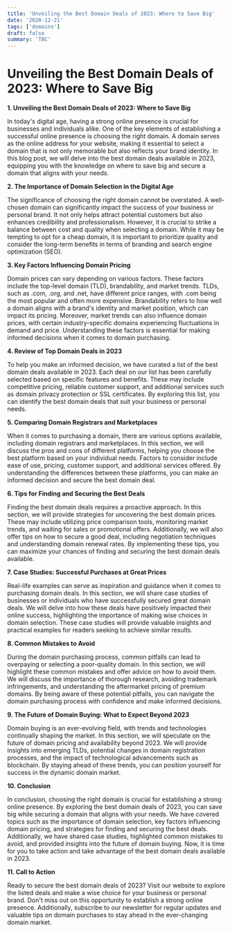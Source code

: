 ```yaml
---
title: 'Unveiling the Best Domain Deals of 2023: Where to Save Big'
date: '2020-12-21'
tags: ['domains']
draft: false
summary: 'TBC'
---
```


# Unveiling the Best Domain Deals of 2023: Where to Save Big

**1. Unveiling the Best Domain Deals of 2023: Where to Save Big**

In today's digital age, having a strong online presence is crucial for businesses and individuals alike. One of the key elements of establishing a successful online presence is choosing the right domain. A domain serves as the online address for your website, making it essential to select a domain that is not only memorable but also reflects your brand identity. In this blog post, we will delve into the best domain deals available in 2023, equipping you with the knowledge on where to save big and secure a domain that aligns with your needs.

**2. The Importance of Domain Selection in the Digital Age**

The significance of choosing the right domain cannot be overstated. A well-chosen domain can significantly impact the success of your business or personal brand. It not only helps attract potential customers but also enhances credibility and professionalism. However, it is crucial to strike a balance between cost and quality when selecting a domain. While it may be tempting to opt for a cheap domain, it is important to prioritize quality and consider the long-term benefits in terms of branding and search engine optimization (SEO).

**3. Key Factors Influencing Domain Pricing**

Domain prices can vary depending on various factors. These factors include the top-level domain (TLD), brandability, and market trends. TLDs, such as .com, .org, and .net, have different price ranges, with .com being the most popular and often more expensive. Brandability refers to how well a domain aligns with a brand's identity and market position, which can impact its pricing. Moreover, market trends can also influence domain prices, with certain industry-specific domains experiencing fluctuations in demand and price. Understanding these factors is essential for making informed decisions when it comes to domain purchasing.

**4. Review of Top Domain Deals in 2023**

To help you make an informed decision, we have curated a list of the best domain deals available in 2023. Each deal on our list has been carefully selected based on specific features and benefits. These may include competitive pricing, reliable customer support, and additional services such as domain privacy protection or SSL certificates. By exploring this list, you can identify the best domain deals that suit your business or personal needs.

**5. Comparing Domain Registrars and Marketplaces**

When it comes to purchasing a domain, there are various options available, including domain registrars and marketplaces. In this section, we will discuss the pros and cons of different platforms, helping you choose the best platform based on your individual needs. Factors to consider include ease of use, pricing, customer support, and additional services offered. By understanding the differences between these platforms, you can make an informed decision and secure the best domain deal.

**6. Tips for Finding and Securing the Best Deals**

Finding the best domain deals requires a proactive approach. In this section, we will provide strategies for uncovering the best domain prices. These may include utilizing price comparison tools, monitoring market trends, and waiting for sales or promotional offers. Additionally, we will also offer tips on how to secure a good deal, including negotiation techniques and understanding domain renewal rates. By implementing these tips, you can maximize your chances of finding and securing the best domain deals available.

**7. Case Studies: Successful Purchases at Great Prices**

Real-life examples can serve as inspiration and guidance when it comes to purchasing domain deals. In this section, we will share case studies of businesses or individuals who have successfully secured great domain deals. We will delve into how these deals have positively impacted their online success, highlighting the importance of making wise choices in domain selection. These case studies will provide valuable insights and practical examples for readers seeking to achieve similar results.

**8. Common Mistakes to Avoid**

During the domain purchasing process, common pitfalls can lead to overpaying or selecting a poor-quality domain. In this section, we will highlight these common mistakes and offer advice on how to avoid them. We will discuss the importance of thorough research, avoiding trademark infringements, and understanding the aftermarket pricing of premium domains. By being aware of these potential pitfalls, you can navigate the domain purchasing process with confidence and make informed decisions.

**9. The Future of Domain Buying: What to Expect Beyond 2023**

Domain buying is an ever-evolving field, with trends and technologies continually shaping the market. In this section, we will speculate on the future of domain pricing and availability beyond 2023. We will provide insights into emerging TLDs, potential changes in domain registration processes, and the impact of technological advancements such as blockchain. By staying ahead of these trends, you can position yourself for success in the dynamic domain market.

**10. Conclusion**

In conclusion, choosing the right domain is crucial for establishing a strong online presence. By exploring the best domain deals of 2023, you can save big while securing a domain that aligns with your needs. We have covered topics such as the importance of domain selection, key factors influencing domain pricing, and strategies for finding and securing the best deals. Additionally, we have shared case studies, highlighted common mistakes to avoid, and provided insights into the future of domain buying. Now, it is time for you to take action and take advantage of the best domain deals available in 2023.

**11. Call to Action**

Ready to secure the best domain deals of 2023? Visit our website to explore the listed deals and make a wise choice for your business or personal brand. Don't miss out on this opportunity to establish a strong online presence. Additionally, subscribe to our newsletter for regular updates and valuable tips on domain purchases to stay ahead in the ever-changing domain market.